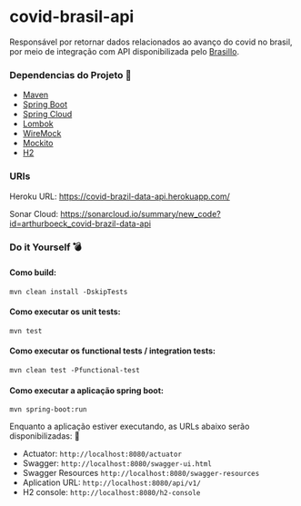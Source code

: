 # covid-brasil-api

Responsável por retornar dados relacionados ao avanço do covid no brasil, por meio de integração com API disponibilizada
pelo [BrasilIo](https://brasil.io/home/).

### Dependencias do Projeto :wrench:

- [Maven](https://maven.apache.org/guides/index.html)
- [Spring Boot](https://spring.io/projects/spring-boot)
- [Spring Cloud](https://spring.io/projects/spring-cloud)
- [Lombok](https://projectlombok.org/setup/maven)
- [WireMock](https://wiremock.org/docs/spring-boot/)
- [Mockito](https://site.mockito.org/)
- [H2](https://www.h2database.com/html/quickstart.html)

### URls

Heroku URL: https://covid-brazil-data-api.herokuapp.com/

Sonar Cloud: https://sonarcloud.io/summary/new_code?id=arthurboeck_covid-brazil-data-api

### Do it Yourself :bomb:

#### Como build:

````
mvn clean install -DskipTests
````

#### Como executar os unit tests:

````
mvn test
````

#### Como executar os functional tests / integration tests:

````
mvn clean test -Pfunctional-test
````

#### Como executar a aplicação spring boot:

````
mvn spring-boot:run
````

Enquanto a aplicação estiver executando, as URLs abaixo serão disponibilizadas: :rocket:

- Actuator: `http://localhost:8080/actuator`
- Swagger: `http://localhost:8080/swagger-ui.html`
- Swagger Resources `http://localhost:8080/swagger-resources`
- Aplication URL: `http://localhost:8080/api/v1/`
- H2 console: `http://localhost:8080/h2-console`